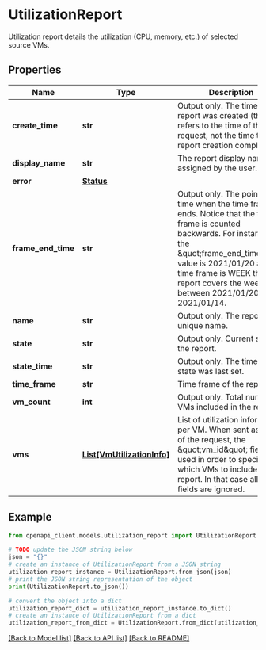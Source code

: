 # UtilizationReport

Utilization report details the utilization (CPU, memory, etc.) of selected source VMs.

## Properties

Name | Type | Description | Notes
------------ | ------------- | ------------- | -------------
**create_time** | **str** | Output only. The time the report was created (this refers to the time of the request, not the time the report creation completed). | [optional] [readonly] 
**display_name** | **str** | The report display name, as assigned by the user. | [optional] 
**error** | [**Status**](Status.md) |  | [optional] 
**frame_end_time** | **str** | Output only. The point in time when the time frame ends. Notice that the time frame is counted backwards. For instance if the \&quot;frame_end_time\&quot; value is 2021/01/20 and the time frame is WEEK then the report covers the week between 2021/01/20 and 2021/01/14. | [optional] [readonly] 
**name** | **str** | Output only. The report unique name. | [optional] [readonly] 
**state** | **str** | Output only. Current state of the report. | [optional] [readonly] 
**state_time** | **str** | Output only. The time the state was last set. | [optional] [readonly] 
**time_frame** | **str** | Time frame of the report. | [optional] 
**vm_count** | **int** | Output only. Total number of VMs included in the report. | [optional] [readonly] 
**vms** | [**List[VmUtilizationInfo]**](VmUtilizationInfo.md) | List of utilization information per VM. When sent as part of the request, the \&quot;vm_id\&quot; field is used in order to specify which VMs to include in the report. In that case all other fields are ignored. | [optional] 

## Example

```python
from openapi_client.models.utilization_report import UtilizationReport

# TODO update the JSON string below
json = "{}"
# create an instance of UtilizationReport from a JSON string
utilization_report_instance = UtilizationReport.from_json(json)
# print the JSON string representation of the object
print(UtilizationReport.to_json())

# convert the object into a dict
utilization_report_dict = utilization_report_instance.to_dict()
# create an instance of UtilizationReport from a dict
utilization_report_from_dict = UtilizationReport.from_dict(utilization_report_dict)
```
[[Back to Model list]](../README.md#documentation-for-models) [[Back to API list]](../README.md#documentation-for-api-endpoints) [[Back to README]](../README.md)


